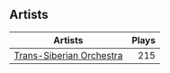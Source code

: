 ## Artists
Artists | Plays 
----- | -----: 
[Trans-Siberian Orchestra](/artists/trans-siberian-orchestra-58610) | 215

